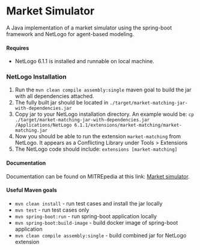 # Market Simulator

A Java implementation of a market simulator using the spring-boot framework and NetLogo for agent-based modeling.


#### Requires
 - NetLogo 6.1.1 is installed and runnable on local machine.


### NetLogo Installation
 1. Run the `mvn clean compile assembly:single` maven goal to build the jar with all dependencies attached.
 2. The fully built jar should be located in `./target/market-matching-jar-with-dependencies.jar`
 3. Copy jar to your NetLogo installation directory. An example would be: `cp ./target/market-matching-jar-with-dependencies.jar /Applications/NetLogo 6.1.1/extensions/market-matching/market-matching.jar`
 4. Now you should be able to run the extension `market-matching` from NetLogo. It appears as a Conflicting Library under Tools > Extensions
 5. The NetLogo code should include: `extensions [market-matching]`


#### Documentation
Documentation can be found on MITREpedia at this link: [Market simulator](https://mitrepedia.mitre.org/index.php/Market_simulator).


#### Useful Maven goals
* `mvn clean install` - run test cases and install the jar locally
* `mvn test` - run test cases only
* `mvn spring-boot:run` - run spring-boot application locally
* `mvn spring-boot:build-image` - build docker image of spring-boot application
* `mvn clean compile assembly:single` - build combined jar for NetLogo extension